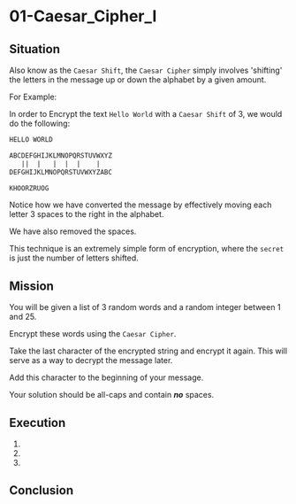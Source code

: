 # 01-Caesar_Cipher_I

## Situation

Also know as the `Caesar Shift`, the `Caesar Cipher` simply involves 'shifting' the letters in the message up or down the alphabet by a given amount.

For Example:

In order to Encrypt the text `Hello World` with a `Caesar Shift` of 3, we would do the following:

```txt
HELLO WORLD

ABCDEFGHIJKLMNOPQRSTUVWXYZ
   ||  |   |  |  |    |   
DEFGHIJKLMNOPQRSTUVWXYZABC

KHOORZRUOG
```

Notice how we have converted the message by effectively moving each letter 3 spaces to the right in the alphabet.

We have also removed the spaces.

This technique is an extremely simple form of encryption, where the `secret` is just the number of letters shifted.

## Mission

You will be given a list of 3 random words and a random integer between 1 and 25.

Encrypt these words using the `Caesar Cipher`.

Take the last character of the encrypted string and encrypt it again. This will serve as a way to decrypt the message later.

Add this character to the beginning of your message.

Your solution should be all-caps and contain ***no*** spaces.

## Execution

1.
2.
3.

## Conclusion
